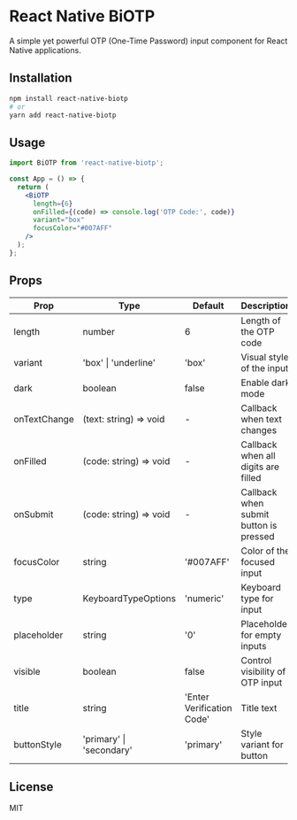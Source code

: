# React Native BiOTP

A simple yet powerful OTP (One-Time Password) input component for React Native applications.

## Installation

```bash
npm install react-native-biotp
# or
yarn add react-native-biotp
```

## Usage

```jsx
import BiOTP from 'react-native-biotp';

const App = () => {
  return (
    <BiOTP
      length={6}
      onFilled={(code) => console.log('OTP Code:', code)}
      variant="box"
      focusColor="#007AFF"
    />
  );
};
```

## Props

| Prop | Type | Default | Description |
|------|------|---------|-------------|
| length | number | 6 | Length of the OTP code |
| variant | 'box' \| 'underline' | 'box' | Visual style of the input |
| dark | boolean | false | Enable dark mode |
| onTextChange | (text: string) => void | - | Callback when text changes |
| onFilled | (code: string) => void | - | Callback when all digits are filled |
| onSubmit | (code: string) => void | - | Callback when submit button is pressed |
| focusColor | string | '#007AFF' | Color of the focused input |
| type | KeyboardTypeOptions | 'numeric' | Keyboard type for input |
| placeholder | string | '0' | Placeholder for empty inputs |
| visible | boolean | false | Control visibility of OTP input |
| title | string | 'Enter Verification Code' | Title text |
| buttonStyle | 'primary' \| 'secondary' | 'primary' | Style variant for button |

## License

MIT
